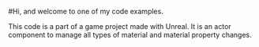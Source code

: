 #Hi, and welcome to one of my code examples.

This code is a part of a game project made with Unreal. It is an actor component to manage all types of material and material property changes.